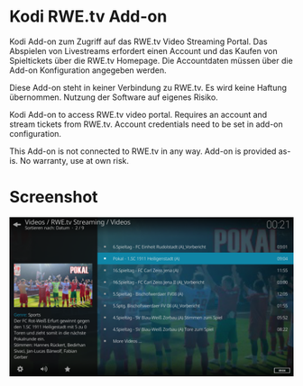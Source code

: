 # Kodi RWE.tv Add-on

Kodi Add-on zum Zugriff auf das RWE.tv Video Streaming Portal. Das Abspielen von Livestreams erfordert einen Account und das Kaufen von Spieltickets über die RWE.tv Homepage. Die Accountdaten müssen über die Add-on Konfiguration angegeben werden.

Diese Add-on steht in keiner Verbindung zu RWE.tv. Es wird keine Haftung übernommen. Nutzung der Software auf eigenes Risiko.

Kodi Add-on to access RWE.tv video portal. Requires an account and stream tickets from RWE.tv. Account credentials need to be set in add-on configuration.

This Add-on is not connected to RWE.tv in any way. Add-on is provided as-is. No warranty, use at own risk.

# Screenshot

![Screenshot](/screenshot002.png)

